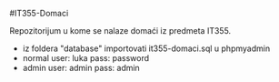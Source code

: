 #IT355-Domaci

Repozitorijum u kome se nalaze domaći iz predmeta IT355.

- iz foldera "database" importovati it355-domaci.sql u phpmyadmin
- normal user: luka pass: password
- admin user: admin pass: admin 
